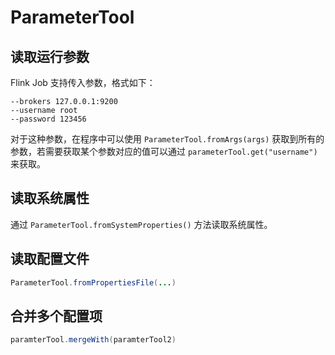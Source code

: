 # ParameterTool

## 读取运行参数

Flink Job 支持传入参数，格式如下：

```
--brokers 127.0.0.1:9200
--username root
--password 123456
```

对于这种参数，在程序中可以使用 `ParameterTool.fromArgs(args)` 获取到所有的参数，若需要获取某个参数对应的值可以通过 `parameterTool.get("username")` 来获取。

## 读取系统属性

通过 `ParameterTool.fromSystemProperties()` 方法读取系统属性。

## 读取配置文件

```java
ParameterTool.fromPropertiesFile(...)
```

## 合并多个配置项

```java
paramterTool.mergeWith(paramterTool2)
```